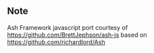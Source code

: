 ## Note

Ash Framework javascript port courtesy of https://github.com/BrettJephson/ash-js based on https://github.com/richardlord/Ash